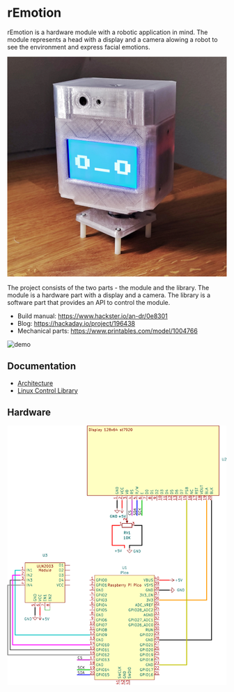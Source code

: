 # rEmotion

rEmotion is a hardware module with a robotic application in mind. The module represents a head with a display and a camera alowing a robot to see the environment and express facial emotions.

![main](docs/README/remotion.jpg)

The project consists of the two parts - the module and the library. The module is a hardware part with a display and a camera. The library is a software part that provides an API to control the module.

- Build manual: https://www.hackster.io/an-dr/0e8301
- Blog: https://hackaday.io/project/196438
- Mechanical parts: https://www.printables.com/model/1004766

![demo](docs/README/face_demo.gif)

## Documentation

- [Architecture](docs/architecture.md)
- [Linux Control Library](library/README.md)

## Hardware

![sch](docs/hw/rEmotion.svg)
